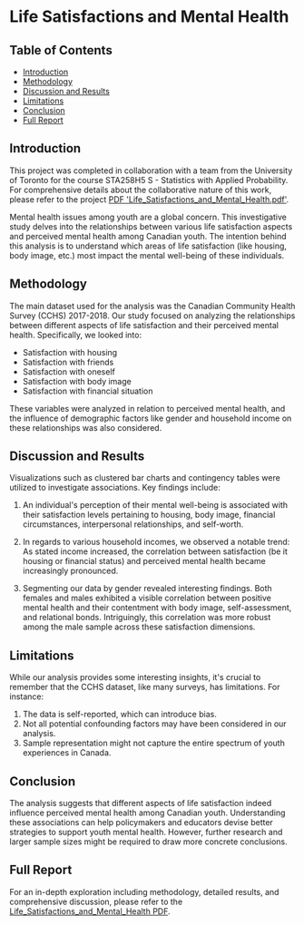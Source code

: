 # Life Satisfactions and Mental Health

## Table of Contents
- [Introduction](#introduction)
- [Methodology](#methodology)
- [Discussion and Results](#discussion-and-results)
- [Limitations](#limitations)
- [Conclusion](#conclusion)
- [Full Report](#full-report)

## Introduction
This project was completed in collaboration with a team from the University of Toronto for the course STA258H5 S - Statistics with Applied Probability. For comprehensive details about the collaborative nature of this work, please refer to the project [PDF 'Life_Satisfactions_and_Mental_Health.pdf'](Life_Satisfactions_and_Mental_Health.pdf).

Mental health issues among youth are a global concern. This investigative study delves into the relationships between various life satisfaction aspects and perceived mental health among Canadian youth. The intention behind this analysis is to understand which areas of life satisfaction (like housing, body image, etc.) most impact the mental well-being of these individuals.

## Methodology
The main dataset used for the analysis was the Canadian Community Health Survey (CCHS) 2017-2018. Our study focused on analyzing the relationships between different aspects of life satisfaction and their perceived mental health. Specifically, we looked into:

- Satisfaction with housing
- Satisfaction with friends
- Satisfaction with oneself
- Satisfaction with body image
- Satisfaction with financial situation

These variables were analyzed in relation to perceived mental health, and the influence of demographic factors like gender and household income on these relationships was also considered.

## Discussion and Results
Visualizations such as clustered bar charts and contingency tables were utilized to investigate associations. Key findings include:

1. An individual's perception of their mental well-being is associated with their satisfaction levels pertaining to housing, body image, financial circumstances, interpersonal relationships, and self-worth.

2. In regards to various household incomes, we observed a notable trend: As stated income increased, the correlation between satisfaction (be it housing or financial status) and perceived mental health became increasingly pronounced.

3. Segmenting our data by gender revealed interesting findings. Both females and males exhibited a visible correlation between positive mental health and their contentment with body image, self-assessment, and relational bonds. Intriguingly, this correlation was more robust among the male sample across these satisfaction dimensions.

## Limitations
While our analysis provides some interesting insights, it's crucial to remember that the CCHS dataset, like many surveys, has limitations. For instance:

1. The data is self-reported, which can introduce bias.
2. Not all potential confounding factors may have been considered in our analysis.
3. Sample representation might not capture the entire spectrum of youth experiences in Canada.

## Conclusion
The analysis suggests that different aspects of life satisfaction indeed influence perceived mental health among Canadian youth. Understanding these associations can help policymakers and educators devise better strategies to support youth mental health. However, further research and larger sample sizes might be required to draw more concrete conclusions.

## Full Report
For an in-depth exploration including methodology, detailed results, and comprehensive discussion, please refer to the [Life_Satisfactions_and_Mental_Health PDF](./Life_Satisfactions_and_Mental_Health.pdf).
